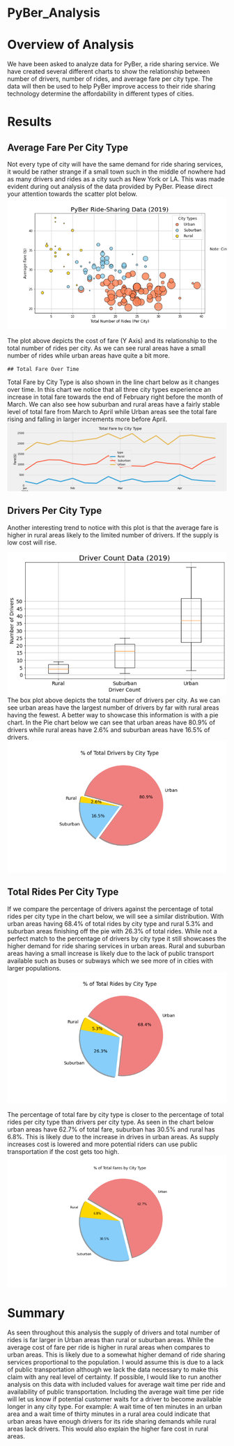 # PyBer_Analysis

# Overview of Analysis

We have been asked to analyze data for PyBer, a ride sharing service. We have created several different charts to show the relationship between number of drivers, number of rides, and average fare per city type. The data will then be used to help PyBer improve access to their ride sharing technology determine the affordability in different types of cities.




# Results

## Average Fare Per City Type
Not every type of city will have the same demand for ride sharing services, it would be rather strange if a small town such in the middle of nowhere had as many drivers and rides as a city such as New York or LA. This was made evident during out analysis of the data provided by PyBer. Please direct your attention towards the scatter plot below. 
![alt text]( https://github.com/quorinne/PyBer_Analysis/blob/main/Analysis/Fig1.png?raw=true)

The plot above depicts the cost of fare (Y Axis) and its relationship to the total number of rides per city. As we can see rural areas have a small number of rides while urban areas have quite a bit more. 

	## Total Fare Over Time

Total Fare by City Type is also shown in the line chart below as it changes over time. In this chart we notice that all three city types experience an increase in total fare towards the end of February right before the month of March.  We can also see how suburban and rural areas have a fairly stable level of total fare from March to April while Urban areas see the total fare rising and falling in larger increments more before April. 
![alt text]( https://github.com/quorinne/PyBer_Analysis/blob/main/Analysis/Del2.png?raw=true)




## Drivers Per City Type
Another interesting trend to notice with this plot is that the average fare is higher in rural areas likely to the limited number of drivers. If the supply is low cost will rise. 

![alt text]( https://github.com/quorinne/PyBer_Analysis/blob/main/Analysis/Fig2.png?raw=true)
The box plot above depicts the total number of drivers per city. As we can see urban areas have the largest number of drivers by far with rural areas having the fewest. A better way to showcase this information is with a pie chart. In the Pie chart below we can see that urban areas have 80.9% of drivers while rural areas have 2.6% and suburban areas have 16.5% of drivers.  
![alt text]( https://github.com/quorinne/PyBer_Analysis/blob/main/Analysis/Fig7.png?raw=true)

## Total Rides Per City Type

If we compare the percentage of drivers against the percentage of total rides per city type in the chart below, we will see a similar distribution. With urban areas having 68.4% of total rides by city type and rural 5.3% and suburban areas finishing off the pie with 26.3% of total rides. While not a perfect match to the percentage of drivers by city type it still showcases the higher demand for ride sharing services in urban areas. Rural and suburban areas having a small increase is likely due to the lack of public transport available such as buses or subways which we see more of in cities with larger populations. 
![alt text]( https://github.com/quorinne/PyBer_Analysis/blob/main/Analysis/Fig6.png?raw=true)

The percentage of total fare by city type is closer to the percentage of total rides per city type than drivers per city type. As seen in the chart below urban areas have 62.7% of total fare, suburban has 30.5% and rural has 6.8%. This is likely due to the increase in drives in urban areas. As supply increases cost is lowered and more potential riders can use public transportation if the cost gets too high. 
![alt text]( https://github.com/quorinne/PyBer_Analysis/blob/main/Analysis/Fig5.png?raw=true)



# Summary
As seen throughout this analysis the supply of drivers and total number of rides is far larger in Urban areas than rural or suburban areas. While the average cost of fare per ride is higher in rural areas when compares to urban areas. This is likely due to a somewhat higher demand of ride sharing services proportional to the population. I would assume this is due to a lack of public transportation although we lack the data necessary to make this claim with any real level of certainty. If possible, I would like to run another analysis on this data with included values for average wait time per ride and availability of public transportation. Including the average wait time per ride will let us know if potential customer waits for a driver to become available longer in any city type. For example: A wait time of ten minutes in an urban area and a wait time of thirty minutes in a rural area could indicate that urban areas have enough drivers for its ride sharing demands while rural areas lack drivers. This would also explain the higher fare cost in rural areas. 




